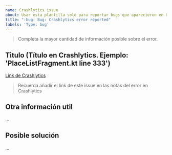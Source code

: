 ```yaml
---
name: Crashlytics issue
about: Usar esta plantilla solo para reportar bugs que aparecieron en Crashlytics
title: ":bug: Bug: Crashlytics error reported"
labels: 'Type: bug'
---
```


> Completa la mayor cantidad de información posible sobre el error.

## Titulo (Título en Crashlytics. Ejemplo: 'PlaceListFragment.kt line 333')
[Link de Crashlytics](https://...)

> Recuerda añadir el link de este issue en las notas del error en Crashlytics

## Otra información util
...

## Posible solución
...
